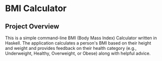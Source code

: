 # BMI Calculator
## Project Overview
This is a simple command-line BMI (Body Mass Index) Calculator written in Haskell. The application calculates a person's BMI based on their height and weight and provides feedback on their health category (e.g., Underweight, Healthy, Overweight, or Obese) along with helpful advice.
